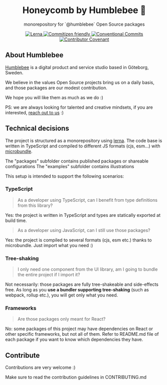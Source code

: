 <h1 align="center" style="border-bottom: none;">Honeycomb by Humblebee 🐝</h1>
<p align="center">monorepository for `@humblebee` Open Source packages</p>
<p align="center">
  <a href="https://lerna.js.org/" rel="noopener noreferrer">
    <img alt="Lerna" src="https://img.shields.io/badge/maintained%20with-lerna-cc00ff.svg">
  </a>
  <a href="https://commitizen.github.io/cz-cli/" rel="noopener noreferrer">
    <img alt="Commitizen friendly" src="https://img.shields.io/badge/commitizen-friendly-brightgreen.svg">
  </a>
  <a href="https://www.conventionalcommits.org/en/v1.0.0/" rel="noopener noreferrer">
    <img alt="Conventional Commits" src="https://img.shields.io/badge/Conventional%20Commits-1.0.0-yellow.svg">
  </a>
  <a href="https://www.contributor-covenant.org/" rel="noopener noreferrer">
    <img alt="Contributor Covenant" src="https://img.shields.io/badge/Contributor%20Covenant-v2.0%20adopted-ff69b4.svg">
  </a>
</p>

## About Humblebee

[Humblebee](https://www.humblebee.se/) is a digital product and service studio based in Göteborg, Sweden.

We believe in the values Open Source projects bring us on a daily basis, and those packages are our modest contribution.

We hope you will like them as much as we do :)

PS: we are always looking for talented and creative mindsets, if you are interested, [reach out to us](https://www.humblebee.se/contact) :)

## Technical decisions

The project is structured as a monorepository using [lerna](https://lerna.js.org/).
The code base is written in TypeScript and compiled to different JS formats (cjs, esm...) with [microbundle](https://www.npmjs.com/package/microbundle).

The "packages" subfolder contains published packages or shareable configurations
The "examples" subfolder contains illustrations

This setup is intended to support the following scenarios:

### TypeScript

> As a developer using TypeScript, can I benefit from type definitions from this library?

Yes: the project is written in TypeScript and types are statically exported at build time.

> As a developer using JavaScript, can I still use those packages?

Yes: the project is compiled to several formats (cjs, esm etc.) thanks to microbundle.
Just import what you need :)

### Tree-shaking

> I only need one component from the UI library, am I going to bundle the entire project if I import it?

Not necessarily: those packages are fully tree-shakeable and side-effects free.
As long as you **use a bundler supporting tree-shaking** (such as webpack, rollup etc.), you will get only what you need.

### Frameworks

> Are those packages only meant for React?

No: some packages of this project may have dependencies on React or other specific frameworks, but not all of them.
Refer to README.md file of each package if you want to know which dependencies they have.

## Contribute

Contributions are very welcome :)

Make sure to read the contribution guidelines in CONTRIBUTING.md
